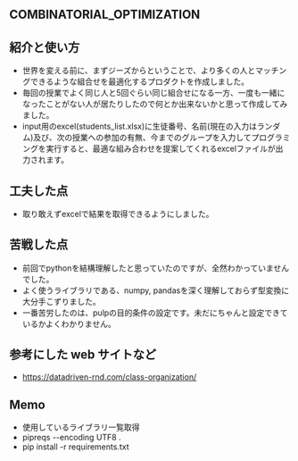 ## COMBINATORIAL_OPTIMIZATION

## 紹介と使い方
- 世界を変える前に、まずジーズからということで、より多くの人とマッチングできるような組合せを最適化するプロダクトを作成しました。
- 毎回の授業でよく同じ人と5回ぐらい同じ組合せになる一方、一度も一緒になったことがない人が居たりしたので何とか出来ないかと思って作成してみました。
- input用のexcel(students_list.xlsx)に生徒番号、名前(現在の入力はランダム)及び、次の授業への参加の有無、今までのグループを入力してプログラミングを実行すると、最適な組み合わせを提案してくれるexcelファイルが出力されます。

## 工夫した点
- 取り敢えずexcelで結果を取得できるようにしました。



## 苦戦した点
- 前回でpythonを結構理解したと思っていたのですが、全然わかっていませんでした。
- よく使うライブラリである、numpy, pandasを深く理解しておらず型変換に大分手こずりました。
- 一番苦労したのは、pulpの目的条件の設定です。未だにちゃんと設定できているかよくわかりません。


## 参考にした web サイトなど

- https://datadriven-rnd.com/class-organization/


## Memo

  - 使用しているライブラリ一覧取得
  - pipreqs --encoding UTF8 .
  - pip install -r requirements.txt